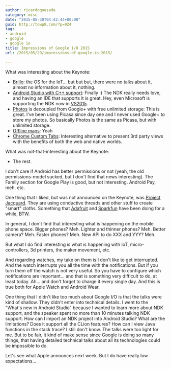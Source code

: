 ```yaml
---
author: ricardoquesada
category: misc
date: "2015-05-30T04:42:44+00:00"
guid: http://towp8.com/?p=924
tag:
- android
- google
- google io
title: Impressions of Google I/O 2015
url: /2015/05/29/impressions-of-google-io-2015/

---
```


What was interesting about the Keynote:

- [Brillo](https://developers.google.com/brillo/): the OS for the IoT... but but
  but, there were no talks about it, almost no information about it, nothing.
- [Android Studio with C++ support](http://arstechnica.com/gadgets/2015/05/good-news-for-game-devs-android-studio-1-3-supports-androids-cc-ndk/):
  Finally :) The NDK really needs love, and having an IDE that supports it is
  great. Hey, even Microsoft is supporting the NDK now
  in [VS2015](http://blogs.msdn.com/b/vcblog/archive/2015/04/29/what-s-new-with-c-cross-platform-development-with-vs-2015-rc.aspx).
- [Photos](https://photos.google.com/) is decoupled from Google+ with free
  unlimited storage: This is great. I've been using Picasa since day one and I
  never used Google+ to store my photos. So basically Photos is the same as
  Picasa, but with unlimited storage.
- [Offline maps](http://www.theverge.com/2015/5/28/8680345/google-maps-io-2015-offline-search-navigation):
  Yeah
- [Chrome Custom Tabs](https://developer.chrome.com/multidevice/android/customtabs):
  Interesting alternative to present 3rd party views with the benefits of both
  the web and native worlds.

What was not-that-interesting about the Keynote:

- The rest.

I don't care if Android has better permissions or not (yeah, the old
permissions-model sucked, but I don't find that news interesting). The Family
section for Google Play is good, but not interesting. Android Pay, meh. etc.

One thing that I liked, but was not announced on the Keynote,
was [Project Jacquard](https://www.google.com/atap/project-jacquard/). They are
using conductive threads and other stuff to create "smart" cloths. Something
that [Adafruit](https://www.adafruit.com/)
and [Sparkfun](https://www.sparkfun.com/) have been doing for a while, BTW.

In general, I don't find that interesting what is happening on the mobile phone
space. Bigger phones? Meh. Lighter and thinner phones? Meh. Better camera? Meh.
Faster phones? Meh. New API to do XXX and YYY? Meh.

But what I do find interesting is what is happening with IoT, micro-controllers,
3d printers, the maker movement, etc.

And regarding watches, my take on them is:I don't like to get interrupted. And
the watch interrupts you all the time with the notifications. But if you turn
them off the watch is not very useful. So you have to configure which
notifications are important... and that is something very difficult to do, at
least today. Ah... and don't forget to charge it every single day. And this is
true both for Apple Watch and Android Wear.

One thing that I didn't like too much about Google I/O is that the talks were
kind of shallow. They didn't enter into technical details. I went to the "What's
new in Android Studio" because I wanted to learn more about NDK support, and the
speaker spent no more than 10 minutes talking NDK support. How can I import an
NDK project into Android Studio? What are the limitations? Does it support all
the CLion features? How can I view Java functions in the stack trace? I still
don't know. The talks were too light for me. But to be fair, it kind of make
sense since Google is doing so many things, that having detailed technical talks
about all its technologies could be impossible to do.

Let's see what Apple announces next week. But I do have really low
expectations...
